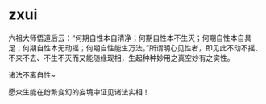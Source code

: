 # zxui
六祖大师悟道后云：“何期自性本自清净；何期自性本不生灭；何期自性本自具足；何期自性本无动摇；何期自性能生万法。”所谓明心见性者，即见此不动不摇、不来不去、不生不灭而又能随缘现相，生起种种妙用之真空妙有之实性。

诸法不离自性~

愿众生能在纷繁变幻的妄境中证见诸法实相！
